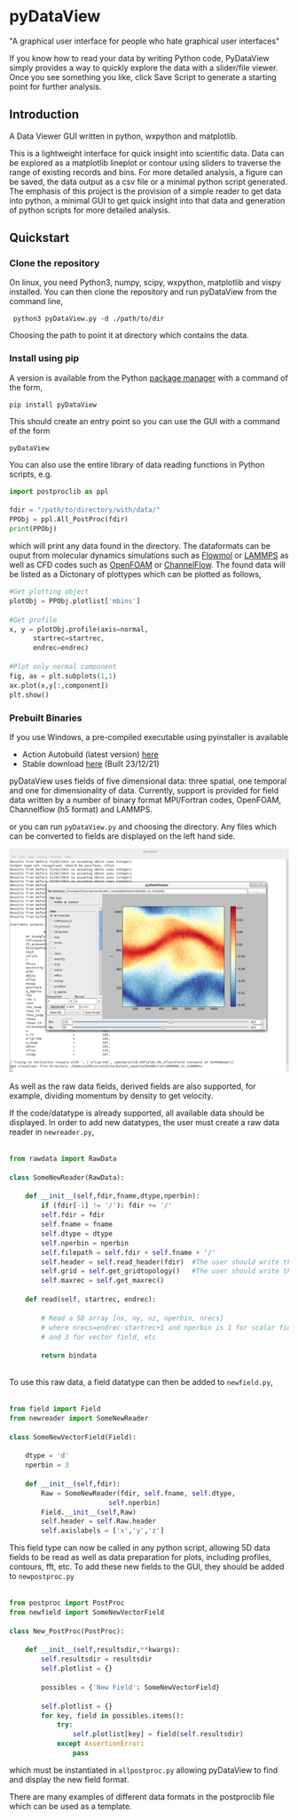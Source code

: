 # pyDataView

"A graphical user interface for people who hate graphical user interfaces"

If you know how to read your data by writing Python code, PyDataView simply provides a way to quickly explore the data with a slider/file viewer. Once you see something you like, click Save Script to generate a starting point for further analysis.

## Introduction

A Data Viewer GUI written in python, wxpython and matplotlib.

This is a lightweight interface for quick insight into scientific data.
Data can be explored as a matplotlib lineplot or contour using sliders to traverse the range of existing records and bins.
For more detailed analysis, a figure can be saved, the data output as a csv file or a minimal python script generated.
The emphasis of this project is the provision of a simple reader to get data into python, a minimal GUI to get quick insight into that data and generation of python scripts for more detailed analysis.

## Quickstart

### Clone the repository

On linux, you need Python3, numpy, scipy, wxpython, matplotlib and vispy installed. You can then clone the repository and run pyDataView from the command line,

     python3 pyDataView.py -d ./path/to/dir 
     
Choosing the path to point it at directory which contains the data. 

### Install using pip

A version is available from the Python [package manager](https://pypi.org/project/pyDataView/) with a command of the form,

    pip install pyDataView

This should create an entry point so you can use the GUI with a command of the form

    pyDataView
    
You can also use the entire library of data reading functions in Python scripts, e.g.

```python
import postproclib as ppl

fdir = "/path/to/directory/with/data/"
PPObj = ppl.All_PostProc(fdir)
print(PPObj)
```

which will print any data found in the directory. The dataformats can be ouput from molecular dynamics simulations such as [Flowmol](https://github.com/edwardsmith999/flowmol) or [LAMMPS](https://www.lammps.org/) as well as CFD codes such as [OpenFOAM](https://openfoam.org/) or [ChannelFlow](http://channelflow.org/). The found data will be listed as a Dictonary of plottypes which can be plotted as follows,

```python
#Get plotting object
plotObj = PPObj.plotlist['mbins']

#Get profile
x, y = plotObj.profile(axis=normal, 
      startrec=startrec, 
      endrec=endrec)

#Plot only normal component
fig, ax = plt.subplots(1,1)
ax.plot(x,y[:,component])
plt.show()
```
     
### Prebuilt Binaries
If you use Windows, a pre-compiled executable using pyinstaller is available 

 - Action Autobuild (latest version) [here](https://nightly.link/edwardsmith999/pyDataView/workflows/main/master/pyDataView.exe.zip)
 - Stable download [here](https://e1.pcloud.link/publink/show?code=XZng4FZRzqlM9Xu9m5rjfsHqeWmYYcaWnj7) (Built 23/12/21)

pyDataView uses fields of five dimensional data: three spatial, one temporal and one for dimensionality of data.
Currently, support is provided for field data written by a number of binary format MPI/Fortran codes, OpenFOAM, Channelflow (h5 format) and LAMMPS. 
    
or you can run `pyDataView.py` and choosing the directory.
Any files which can be converted to fields are displayed on the left hand side.

![alt tag](https://raw.githubusercontent.com/edwardsmith999/pyDataView/master/pyDataView_screenshot.png)

As well as the raw data fields, derived fields are also supported, for example, dividing momentum by density to get velocity.

If the code/datatype is already supported, all available data should be displayed.
In order to add new datatypes, the user must create a raw data reader in `newreader.py`,

```python

from rawdata import RawData

class SomeNewReader(RawData):

    def __init__(self,fdir,fname,dtype,nperbin):
        if (fdir[-1] != '/'): fdir += '/' 
        self.fdir = fdir
        self.fname = fname
        self.dtype = dtype
        self.nperbin = nperbin
        self.filepath = self.fdir + self.fname + '/'
        self.header = self.read_header(fdir)  #The user should write these
        self.grid = self.get_gridtopology()   #The user should write these
        self.maxrec = self.get_maxrec()

    def read(self, startrec, endrec):

        # Read a 5D array [nx, ny, nz, nperbin, nrecs]
        # where nrecs=endrec-startrec+1 and nperbin is 1 for scalar field
        # and 3 for vector field, etc
        
        return bindata
    
 ```
To use this raw data, a field datatype can then be added to `newfield.py`,

```python

from field import Field
from newreader import SomeNewReader

class SomeNewVectorField(Field):
    
    dtype = 'd'
    nperbin = 3
    
    def __init__(self,fdir):
        Raw = SomeNewReader(fdir, self.fname, self.dtype, 
                         self.nperbin)
        Field.__init__(self,Raw)
        self.header = self.Raw.header
        self.axislabels = ['x','y','z']

````
This field type can now be called in any python script, allowing 5D data fields to be read as well as data preparation for plots, including profiles, contours, fft, etc. To add these new fields to the GUI, they should be added to `newpostproc.py`

```python

from postproc import PostProc
from newfield import SomeNewVectorField

class New_PostProc(PostProc):

    def __init__(self,resultsdir,**kwargs):
        self.resultsdir = resultsdir
        self.plotlist = {} 

        possibles = {'New Field': SomeNewVectorField}

        self.plotlist = {}
        for key, field in possibles.items(): 
            try:
                self.plotlist[key] = field(self.resultsdir)
            except AssertionError:
                pass 
```
which must be instantiated in `allpostproc.py` allowing pyDataView to find and display the new field format.

There are many examples of different data formats in the postproclib file which can be used as a template.
